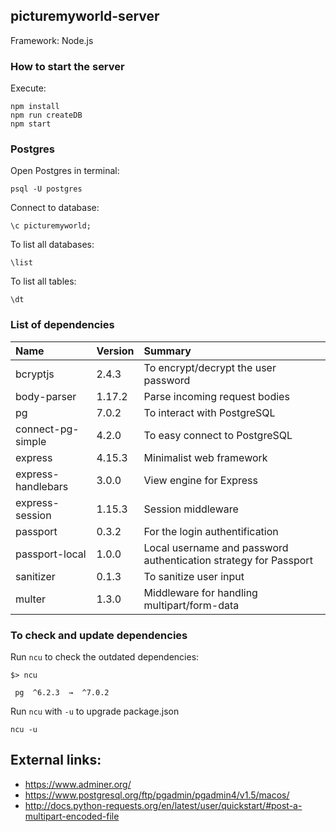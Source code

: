 ## picturemyworld-server

Framework: Node.js

### How to start the server

Execute:

```
npm install
npm run createDB
npm start
```

### Postgres

Open Postgres in terminal:
```
psql -U postgres
```

Connect to database:
```
\c picturemyworld;
```

To list all databases:
```
\list
```

To list all tables:
```
\dt
```

### List of dependencies

| Name        | Version     | Summary |
|:------------|:------------|:---------|
| bcryptjs    | 2.4.3       | To encrypt/decrypt the user password |
| body-parser | 1.17.2      | Parse incoming request bodies |
| pg          | 7.0.2       | To interact with PostgreSQL |
| connect-pg-simple | 4.2.0 | To easy connect to PostgreSQL |
| express     | 4.15.3      | Minimalist web framework |
| express-handlebars | 3.0.0 | View engine for Express |
| express-session | 1.15.3  | Session middleware |
| passport    | 0.3.2       | For the login authentification |
| passport-local | 1.0.0    | Local username and password authentication strategy for Passport |
| sanitizer   | 0.1.3       | To sanitize user input |
| multer      | 1.3.0       | Middleware for handling multipart/form-data | 

### To check and update dependencies

Run `ncu` to check the outdated dependencies:
```
$> ncu

 pg  ^6.2.3  →  ^7.0.2
```

Run `ncu` with `-u` to upgrade package.json

```
ncu -u
```

## External links:

- https://www.adminer.org/
- https://www.postgresql.org/ftp/pgadmin/pgadmin4/v1.5/macos/
- http://docs.python-requests.org/en/latest/user/quickstart/#post-a-multipart-encoded-file
